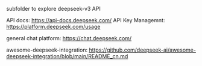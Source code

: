 subfolder to explore deepseek-v3 API


API docs: https://api-docs.deepseek.com/
API Key Managemnt: https://platform.deepseek.com/usage

general chat platform: https://chat.deepseek.com/

awesome-deepseek-integration: https://github.com/deepseek-ai/awesome-deepseek-integration/blob/main/README_cn.md